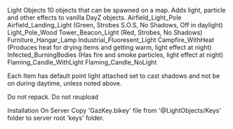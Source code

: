 Light Objects
10 objects that can be spawned on a map. Adds light, particle and other effects to vanilla DayZ objects.
Airfield_Light_Pole
Airfield_Landing_Light (Green, Strobes S.O.S, No Shadows, Off in daylight)
Light_Pole_Wood
Tower_Beacon_Light (Red, Strobes, No Shadows)
Furniture_Hangar_Lamp
Industrial_Fluoresent_Light
Campfire_WithHeat (Produces heat for drying items and getting warm, light effect at night)
Infected_BurningBodies (Has fire and smoke particles, light effect at night)
Flaming_Candle_WithLight
Flaming_Candle_NoLight

Each Item has default point light attached set to cast shadows and not be on during daytime, unless noted above.

Do not repack. Do not reupload

Installation On Server
Copy 'GazKey.bikey' file from '@LightObjects/Keys' folder to server root 'keys' folder.